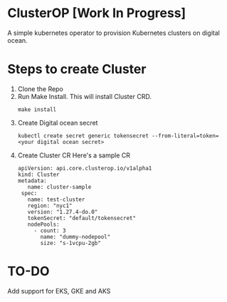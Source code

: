 # ClusterOP [Work In Progress]
A simple kubernetes operator to provision Kubernetes clusters on digital ocean.

# Steps to create Cluster
1. Clone the Repo
2. Run Make Install. This will install Cluster CRD.
   ```
   make install
   ```
4. Create Digital ocean secret
   ```
   kubectl create secret generic tokensecret --from-literal=token=<your digital ocean secret>
   ```
6. Create Cluster CR
   Here's a sample CR
   ```
   apiVersion: api.core.clusterop.io/v1alpha1
   kind: Cluster
   metadata:
      name: cluster-sample
    spec:
      name: test-cluster
      region: "nyc1"
      version: "1.27.4-do.0"
      tokenSecret: "default/tokensecret"
      nodePools:
        - count: 3
          name: "dummy-nodepool"
          size: "s-1vcpu-2gb"
   ```

# TO-DO
Add support for EKS, GKE and AKS
